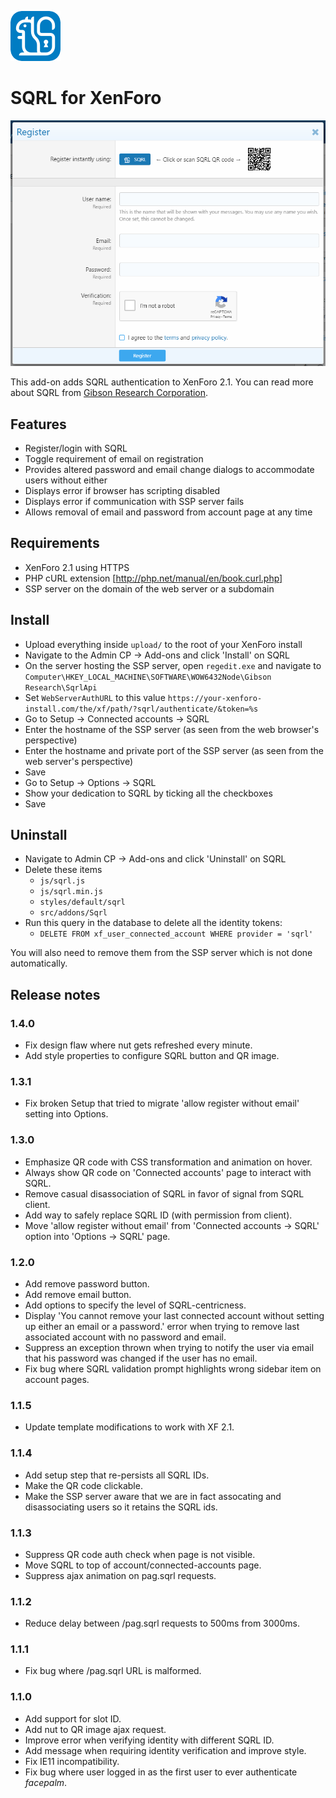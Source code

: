 ![SQRL logo](src/addons/Sqrl/icon.png)

# SQRL for XenForo

![SQRL screenshot](docs/register-screenshot.png)

This add-on adds SQRL authentication to XenForo 2.1. You can read more about SQRL from [Gibson Research Corporation](https://www.grc.com/sqrl/sqrl.htm).

## Features

- Register/login with SQRL
- Toggle requirement of email on registration
- Provides altered password and email change dialogs to accommodate users without either
- Displays error if browser has scripting disabled
- Displays error if communication with SSP server fails
- Allows removal of email and password from account page at any time

## Requirements

- XenForo 2.1 using HTTPS
- PHP cURL extension [http://php.net/manual/en/book.curl.php]
- SSP server on the domain of the web server or a subdomain

## Install

- Upload everything inside `upload/` to the root of your XenForo install
- Navigate to the Admin CP -> Add-ons and click 'Install' on SQRL
- On the server hosting the SSP server, open `regedit.exe` and navigate to `Computer\HKEY_LOCAL_MACHINE\SOFTWARE\WOW6432Node\Gibson Research\SqrlApi`
- Set `WebServerAuthURL` to this value `https://your-xenforo-install.com/the/xf/path/?sqrl/authenticate/&token=%s`
- Go to Setup -> Connected accounts -> SQRL
- Enter the hostname of the SSP server (as seen from the web browser's perspective)
- Enter the hostname and private port of the SSP server (as seen from the web server's perspective)
- Save
- Go to Setup -> Options -> SQRL 
- Show your dedication to SQRL by ticking all the checkboxes
- Save

## Uninstall

- Navigate to Admin CP -> Add-ons and click 'Uninstall' on SQRL
- Delete these items
    - `js/sqrl.js`
    - `js/sqrl.min.js`
    - `styles/default/sqrl`
    - `src/addons/Sqrl`
- Run this query in the database to delete all the identity tokens:
    - `DELETE FROM xf_user_connected_account WHERE provider = 'sqrl'`

You will also need to remove them from the SSP server which is not done automatically.

## Release notes

### 1.4.0

- Fix design flaw where nut gets refreshed every minute.
- Add style properties to configure SQRL button and QR image.

### 1.3.1

- Fix broken Setup that tried to migrate 'allow register without email' setting into Options.

### 1.3.0

- Emphasize QR code with CSS transformation and animation on hover.
- Always show QR code on 'Connected accounts' page to interact with SQRL.
- Remove casual disassociation of SQRL in favor of signal from SQRL client.
- Add way to safely replace SQRL ID (with permission from client).
- Move 'allow register without email' from 'Connected accounts -> SQRL' option into 'Options -> SQRL' page.

### 1.2.0

- Add remove password button.
- Add remove email button.
- Add options to specify the level of SQRL-centricness.
- Display 'You cannot remove your last connected account without setting up either an email or a password.' error when trying to remove last associated account with no password and email.
- Suppress an exception thrown when trying to notify the user via email that his password was changed if the user has no email.
- Fix bug where SQRL validation prompt highlights wrong sidebar item on account pages.

### 1.1.5

- Update template modifications to work with XF 2.1.

### 1.1.4

- Add setup step that re-persists all SQRL IDs.
- Make the QR code clickable.
- Make the SSP server aware that we are in fact assocating and disassociating users so it retains the SQRL ids.

### 1.1.3

- Suppress QR code auth check when page is not visible.
- Move SQRL to top of account/connected-accounts page.
- Suppress ajax animation on pag.sqrl requests.

### 1.1.2

- Reduce delay between /pag.sqrl requests to 500ms from 3000ms.

### 1.1.1

- Fix bug where /pag.sqrl URL is malformed.

### 1.1.0

- Add support for slot ID.
- Add nut to QR image ajax request.
- Improve error when verifying identity with different SQRL ID.
- Add message when requiring identity verification and improve style.
- Fix IE11 incompatibility.
- Fix bug where user logged in as the first user to ever authenticate *facepalm*.
